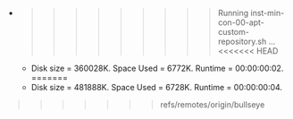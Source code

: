 * >>>>>>>>> Running inst-min-con-00-apt-custom-repository.sh ...
<<<<<<< HEAD
  * Disk size = 360028K. Space Used = 6772K. Runtime = 00:00:00:02.
=======
  * Disk size = 481888K. Space Used = 6728K. Runtime = 00:00:00:04.
>>>>>>> refs/remotes/origin/bullseye
